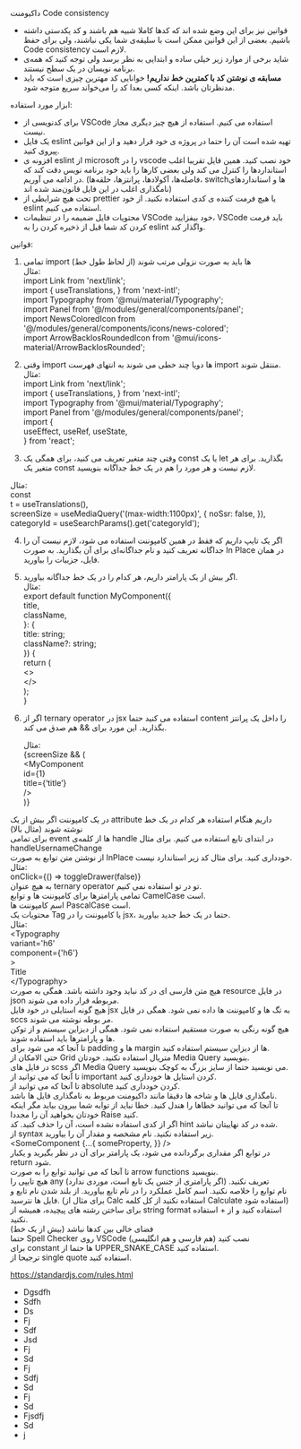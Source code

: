 داکیومنت Code consistency

* قوانین نیز برای این وضع شده اند که کدها کاملا شبیه هم باشند و کد یکدستی داشته باشیم. بعضی از این قوانین ممکن است با سلیقه‌ی شما یکی نباشند، ولی برای حفظ  Code consistency لازم است.   
* شاید برخی از موارد زیر خیلی ساده و ابتدایی به نظر برسد ولی توجه کنید که همه‌ی برنامه نویسان در یک سطح نیستند.  
* **مسابقه ی نوشتن کد با کمترین خط نداریم\!** خوانایی کد مهترین چیزی است که باید مدنظرتان باشد. اینکه کسی بعدا کد را می‌خواند سریع متوجه شود.

ابزار مورد استفاده: 

* برای کدنویسی از VSCode استفاده می کنیم. استفاده از هیچ چیز دیگری مجاز نیست.  
* یک فایل eslint تهیه شده است آن را حتما در پروژه ی خود قرار دهید و از این قوانین پیروی کنید.  
* افزونه ی eslint از microsoft را در vscode خود نصب کنید. همین فایل تقریبا اغلب استانداردها را کنترل می کند ولی بعضی کارها را باید خود برنامه نویس دقت کند که در ادامه می آوریم. (فاصله‌ها، آکولاد‌ها، پرانتزها، حلقه‌ها، switchها و استانداردهای نامگذاری اغلب در این فایل قانون‌مند شده اند)  
* تحت هیچ شرایطی از prettier یا هیچ فرمت کننده ی کدی استفاده نکنید. از خود eslint استفاده می کنیم.  
* محتویات فایل ضمیمه را در تنظیمات VSCode خود بیفزایید، VSCode باید فرمت کردن کد شما قبل از ذخیره کردن را به eslint واگذار کند.

قوانین:

1. تمامی import ها باید به صورت نزولی مرتب شوند (از لحاظ طول خط)  
   مثال:  
   import Link from 'next/link';  
   import { useTranslations, } from 'next-intl';  
   import Typography from '@mui/material/Typography';  
   import Panel from '@/modules/general/components/panel';  
   import NewsColoredIcon from '@/modules/general/components/icons/news-colored';  
   import ArrowBackIosRoundedIcon from '@mui/icons-material/ArrowBackIosRounded';  
     
2. وقتی import ها دویا چند خطی می شوند به انتهای فهرست import منتقل شوند.  
   مثال:  
   import Link from 'next/link';  
   import { useTranslations, } from 'next-intl';  
   import Typography from '@mui/material/Typography';  
   import Panel from '@/modules/general/components/panel';  
   import {  
     useEffect, useRef, useState,  
   } from 'react';

3. وقتی چند متغیر تعریف می کنید، برای همگی یک const یا یک let بگذارید. برای هر متغیر یک const لازم نیست و هر مورد را هم در یک خط جداگانه بنویسید.

مثال:  
const  
    t \= useTranslations(),  
    screenSize \= useMediaQuery('(max-width:1100px)', { noSsr: false, }),  
    categoryId \= useSearchParams().get('categoryId');

4. اگر یک تایپ داریم که فقط در همین کامپوننت استفاده می شود، لازم نیست آن را جداگانه تعریف کنید و نام جداگانه‌ای برای آن بگذارید. به صورت In Place در همان فایل، جزییات را بیاورید.  
     
5. اگر بیش از یک پارامتر داریم، هر کدام را در یک خط جداگانه بیاورید.  
   مثال:  
   export default function MyComponent({  
     title,  
     className,  
   }: {  
     title: string;  
     className?: string;  
   }) {   
     return (  
       \<\>  
      \</\>  
     );  
   }

6. اگر از ternary operator در jsx استفاده می کنید حتما content را داخل یک پرانتز بگذارید. این مورد برای && هم صدق می کند.

   مثال:  
   {screenSize && (  
                   \<MyComponent  
                     id={1}  
                     title={‘title’}  
                   /\>  
                 )}  
   

در یک کامپوننت اگر بیش از یک attribute داریم هنگام استفاده هر کدام در یک خط نوشته شوند (مثال بالا)  
برای تمامی event ها از کلمه‌ی handle در ابتدای تابع استفاده می کنیم. برای مثال handleUsernameChange  
از نوشتن متن توابع به صورت InPlace خودداری کنید. برای مثال کد زیر استاندارد نیست.  
مثال:  
onClick={() \=\> toggleDrawer(false)}  
به هیچ عنوان ternary operator تو در تو استفاده نمی کنیم.  
تمامی پارامترها برای کامپوننت ها و توابع CamelCase است.  
اسم کامپوننت ها PascalCase است.  
محتویات یک Tag یا کامپوننت را در jsx، حتما در یک خط جدید بیاورید.   
مثال:  
              \<Typography  
                variant='h6'  
                component={'h6'}  
              \>  
                Title  
              \</Typography\>  
هیچ متن فارسی ای در کد نباید وجود داشته باشد. همگی به صورت resource در فایل json مربوطه قرار داده می شوند.  
هیچ گونه استایلی در خود فایل jsx به تگ ها و کامپوننت ها داده نمی شود. همگی در فایل sccs مر بوطه نوشته می شوند.  
هیچ گونه رنگی به صورت مستقیم استفاده نمی شود. همگی از دیزاین سیستم و از توکن ها و پارامترها باید استفاده شوند.  
تا آنجا که می شود برای padding ها و margin ها از دیزاین سیستم استفاده کنید.  
حتی الامکان از Grid متریال استفاده نکنید. خودتان Media Query بنویسید.  
در فایل های scss اگر Media Query می نویسید حتما از سایز بزرگ به کوچک بنویسید.  
تا آنجا که می توانید از  important کردن استایل ها خودداری کنید.  
تا آنجا که می توانید از absolute کردن خودداری کنید.  
نامگذاری فایل ها و شاخه ها دقیقا مانند داکیومنت مربوط به نامگذاری فایل ها باشد.  
تا آنجا که می توانید خطاها را هندل کنید. خطا نباید از توابه شما بیرون بیاید مگر اینکه خودتان بخواهید آن را مجددا Raise کنید.  
اگر از کدی استفاده نشده است، آن را حذف کنید. کد hint شده در کد نهاییتان نباشد.  
از syntax زیر استفاده نکنید. نام مشخصه و مقدار آن را بیاورید.  
\<SomeComponent {...{ someProperty, }} /\>  
در توابع اگر مقداری برگردانده می شود، یک پارامتر  برای آن در نظر بگیرید و یکبار return شود.  
تا آنجا که می توانید توابع را به صورت arrow functions بنویسید.  
هیچ تایپی را any تعریف نکنید. (اگر پارامتری از جنس یک تابع است، موردی ندارد)  
نام توابع را خلاصه نکنید. اسم کامل عملکرد را در نام تابع بیاورید. از بلند شدن نام تابع و فایل ها نترسید. (برای مثال از Calc استفاده نکنید از کل کلمه Calculate استفاده شود)  
برای ساختن رشته های پیچیده، همیشه از string format استفاده کنید و از \+ استفاده نکنید.  
فضای خالی بین کدها نباشد (بیش از یک خط)  
حتما Spell Checker روی VSCode نصب کنید (هم فارسی و هم انگلیسی)  
برای constant ها حتما از UPPER\_SNAKE\_CASE  استفاده کنید.  
ترجیحا از single quote  استفاده کنید.

https://standardjs.com/rules.html

* Dgsdfh  
* Sdfh  
* Ds  
* Fj  
* Sdf  
* Jsd  
* Fj  
* Sd  
* Fj  
* Sdfj  
* Sd  
* Fj  
* Sd  
* Fjsdfj  
* Sd  
* j

